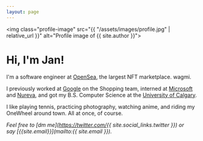 ```yaml
---
layout: page
---
```


<img
    class="profile-image"
    src="{{ "/assets/images/profile.jpg" | relative_url }}"
    alt="Profile image of {{ site.author }}">

# Hi, I'm Jan!

I'm a software engineer at [OpenSea](https://opensea.io/about), the largest NFT
marketplace. wagmi.

I previously worked at [Google](https://about.google) on the Shopping team,
interned at [Microsoft](/blog/2016/10/18/interning-at-microsoft.html) and
[Nureva](https://www.nureva.com), and got my B.S. Computer Science at the
[University&nbsp;of&nbsp;Calgary](https://www.ucalgary.ca).

I like playing tennis, practicing photography, watching anime, and riding my
OneWheel around town. All at once, of course.

*Feel free to
[dm&nbsp;me](https://twitter.com/{{ site.social_links.twitter }})
or say&nbsp;[{{site.email}}](mailto:{{ site.email }}).*
